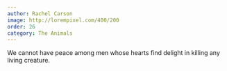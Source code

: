 ```yaml
---
author: Rachel Carson
image: http://lorempixel.com/400/200
order: 26
category: The Animals
---
```


We cannot have peace among men whose hearts find delight in killing any living creature.
